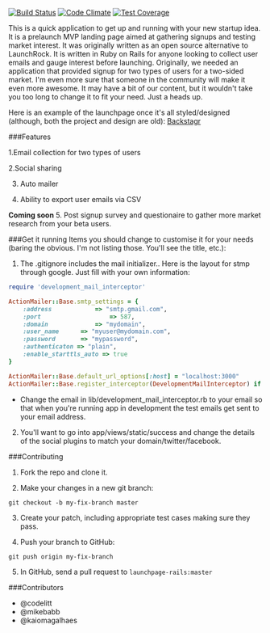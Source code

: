 [![Build Status](https://semaphoreci.com/api/v1/projects/a51d3df9-aef8-49a3-ab52-fa241c4b00f4/459208/badge.svg)](https://semaphoreci.com/kaiomagalhaes/launchpage-rails)
[![Code Climate](https://codeclimate.com/github/kaiomagalhaes/launchpage-rails/badges/gpa.svg)](https://codeclimate.com/github/kaiomagalhaes/launchpage-rails)
[![Test Coverage](https://codeclimate.com/github/kaiomagalhaes/launchpage-rails/badges/coverage.svg)](https://codeclimate.com/github/kaiomagalhaes/launchpage-rails/coverage)

This is a quick application to get up and running with your new startup idea. It is a prelaunch MVP landing page aimed at gathering signups and testing market interest. It was originally written as an open source alternative to LaunchRock. It is written in Ruby on Rails for anyone looking to collect user emails and gauge interest before launching. Originally, we needed an application that provided signup for two types of users for a two-sided market. I'm even more sure that someone in the community will make it even more awesome. It may have a bit of our content, but it wouldn't take you too long to change it to fit your need. Just a heads up.

Here is an example of the launchpage once it's all styled/designed (although, both the project and design are old): [Backstagr](http://www.backsta.gr)

###Features

1.Email collection for two types of users

2.Social sharing

3. Auto mailer

4. Ability to export user emails via CSV

**Coming soon**
5. Post signup survey and questionaire to gather more market research from your beta users.

###Get it running
Items you should change to customise it for your needs (baring the obvious. I'm not listing those. You'll see the title, etc.):

1. The .gitignore includes the mail initializer.. Here is the layout for stmp through google. Just fill with your own information:

```ruby
require 'development_mail_interceptor'

ActionMailer::Base.smtp_settings = {
	:address			=> "smtp.gmail.com",
	:port					=> 587,
	:domain 			=> "mydomain",
	:user_name 		=> "myuser@mydomain.com",
	:password 		=> "mypassword",
	:authenticaton => "plain",
	:enable_starttls_auto => true
}

ActionMailer::Base.default_url_options[:host] = "localhost:3000"
ActionMailer::Base.register_interceptor(DevelopmentMailInterceptor) if Rails.env.development?
```

- Change the email in lib/development_mail_interceptor.rb to your email so that when you're running app in development the test emails get sent to your email address. 

2. You'll want to go into app/views/static/success and change the details of the social plugins to match your domain/twitter/facebook. 


###Contributing

1. Fork the repo and clone it. 

2. Make your changes in a new git branch:

`git checkout -b my-fix-branch master`

3. Create your patch, including appropriate test cases making sure they pass.

4. Push your branch to GitHub:

`git push origin my-fix-branch` 

5. In GitHub, send a pull request to `launchpage-rails:master`


###Contributors

- @codelitt
- @mikebabb
- @kaiomagalhaes
 
